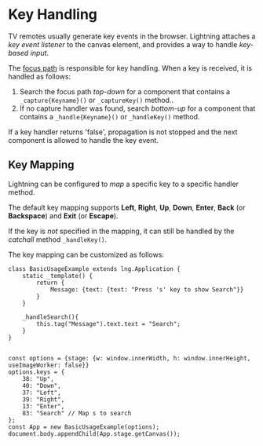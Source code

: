 # Key Handling


TV remotes usually generate key events in the browser. Lightning attaches a *key event listener* to the canvas element, and provides a way to handle *key-based input*.


The [focus path](Focus.md) is responsible for key handling. When a key is received, it is handled as follows:

1. Search the focus path *top-down* for a component that contains a `_capture{Keyname}()` or `_captureKey()` method..
2. If no capture handler was found, search *bottom-up* for a component that contains a `_handle{Keyname}()` or `_handleKey()` method.


If a key handler returns 'false', propagation is not stopped and the next component is allowed to handle the key event.

## Key Mapping


Lightning can be configured to *map* a specific key to a specific handler method.


The default key mapping supports **Left**, **Right**, **Up**, **Down**, **Enter**, **Back** (or **Backspace**) and **Exit** (or **Escape**).


If the key is *not* specified in the mapping, it can still be handled by the *catchall* method `_handleKey()`.


The key mapping can be customized as follows:


```
class BasicUsageExample extends lng.Application {
    static _template() {
        return {
            Message: {text: {text: "Press 's' key to show Search"}}
        }
    }
    
    _handleSearch(){
        this.tag("Message").text.text = "Search";
    }    
}


const options = {stage: {w: window.innerWidth, h: window.innerHeight, useImageWorker: false}}
options.keys = {
    38: "Up",
    40: "Down",
    37: "Left",
    39: "Right",
    13: "Enter",
    83: "Search" // Map s to search
};
const App = new BasicUsageExample(options);
document.body.appendChild(App.stage.getCanvas());
```